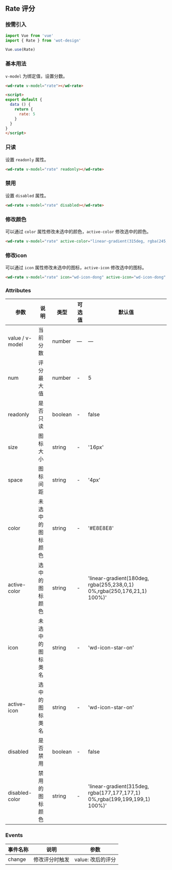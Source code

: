 ## Rate 评分

### 按需引入

```javascript
import Vue from 'vue'
import { Rate } from 'wot-design'

Vue.use(Rate)
```

### 基本用法

`v-model` 为绑定值，设置分数。

```html
<wd-rate v-model="rate"></wd-rate>

<script>
export default {
  data () {
    return {
      rate: 5
    }
  }
}
</script>
```

### 只读

设置 `readonly` 属性。

```html
<wd-rate v-model="rate" readonly></wd-rate>
```

### 禁用

设置 `disabled` 属性。

```html
<wd-rate v-model="rate" disabled></wd-rate>
```

### 修改颜色

可以通过 `color` 属性修改未选中的颜色，`active-color` 修改选中的颜色。

```html
<wd-rate v-model="rate" active-color="linear-gradient(315deg, rgba(245,34,34,1) 0%,rgba(255,117,102,1) 100%)"></wd-rate>
```

### 修改icon

可以通过 `icon` 属性修改未选中的图标，`active-icon` 修改选中的图标。

```html
<wd-rate v-model="rate" icon="wd-icon-dong" active-icon="wd-icon-dong" active-color="#4D80F0"></wd-rate>
```

### Attributes

| 参数      | 说明                                 | 类型      | 可选值       | 默认值   |
|---------- |------------------------------------ |---------- |------------- |-------- |
| value / v-model | 当前分数 | number | — | —       |
| num | 评分最大值 | number | - | 5 |
| readonly | 是否只读 | boolean | - | false |
| size   | 图标大小 | string | - | '16px' |
| space | 图标间距 | string | - | '4px' |
| color | 未选中的图标颜色  | string | - | '#E8E8E8' |
| active-color | 选中的图标颜色 | string | - | 'linear-gradient(180deg, rgba(255,238,0,1) 0%,rgba(250,176,21,1) 100%)' |
| icon | 未选中的图标类名 | string | - | 'wd-icon-star-on' |
| active-icon | 选中的图标类名 | string | - | 'wd-icon-star-on' |
| disabled | 是否禁用 | boolean | - | false |
| disabled-color    | 禁用的图标颜色 | string | - | 'linear-gradient(315deg, rgba(177,177,177,1) 0%,rgba(199,199,199,1) 100%)' |

### Events

| 事件名称      | 说明                                 | 参数     |
|------------- |------------------------------------ |--------- |
| change | 修改评分时触发 | value: 改后的评分 |
